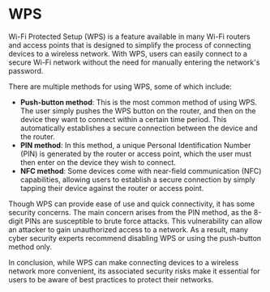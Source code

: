 # WPS

Wi-Fi Protected Setup (WPS) is a feature available in many Wi-Fi routers and access points that is designed to simplify the process of connecting devices to a wireless network. With WPS, users can easily connect to a secure Wi-Fi network without the need for manually entering the network's password.

There are multiple methods for using WPS, some of which include:

- **Push-button method**: This is the most common method of using WPS. The user simply pushes the WPS button on the router, and then on the device they want to connect within a certain time period. This automatically establishes a secure connection between the device and the router.
- **PIN method**: In this method, a unique Personal Identification Number (PIN) is generated by the router or access point, which the user must then enter on the device they wish to connect.
- **NFC method**: Some devices come with near-field communication (NFC) capabilities, allowing users to establish a secure connection by simply tapping their device against the router or access point.

Though WPS can provide ease of use and quick connectivity, it has some security concerns. The main concern arises from the PIN method, as the 8-digit PINs are susceptible to brute force attacks. This vulnerability can allow an attacker to gain unauthorized access to a network. As a result, many cyber security experts recommend disabling WPS or using the push-button method only.

In conclusion, while WPS can make connecting devices to a wireless network more convenient, its associated security risks make it essential for users to be aware of best practices to protect their networks.
